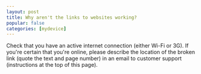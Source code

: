 ```yaml
---
layout: post
title: Why aren't the links to websites working?
popular: false
categories: [mydevice]
---
```

Check that you have an active internet connection (either Wi-Fi or 3G). If you're certain that you're online, please describe the location of the broken link (quote the text and page number) in an email to customer support (instructions at the top of this page).
